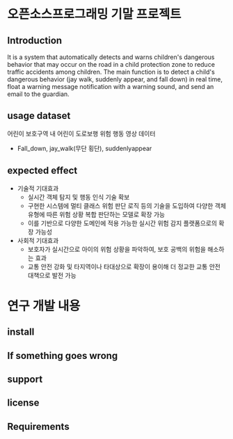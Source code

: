 # 오픈소스프로그래밍 기말 프로젝트

## Introduction
  It is a system that automatically detects and warns children's dangerous behavior that may occur on the road in a child protection zone to    reduce traffic accidents among children.
  The main function is to detect a child's dangerous behavior (jay walk, suddenly appear, and fall down) in real time, float a warning          message notification with a warning sound, and send an email to the guardian.

## 
## usage dataset
  어린이 보호구역 내 어린이 도로보행 위험 행동 영상 데이터
  - Fall_down, jay_walk(무단 횡단), suddenlyappear

## expected effect
- 기술적 기대효과
  - 실시간 객체 탐지 및 행동 인식 기술 확보
  - 구현한 시스템에 멀티 클래스 위험 판단 로직 등의 기술을 도입하여 다양한 객체 유형에 따른 위험 상황 복합 판단하는 모델로 확장 가능
  - 이를 기반으로 다양한 도메인에 적용 가능한 실시간 위험 감지 플랫폼으로의 확장 가능성
- 사회적 기대효과
  - 보호자가 실시간으로 아이의 위험 상황을 파악하여, 보호 공백의 위험을 해소하는 효과
  - 교통 안전 강화 및 타지역이나 타대상으로 확장이 용이해 더 정교한 교통 안전 대책으로 발전 가능

# 연구 개발 내용

## install

## If something goes wrong

## support

## license

## Requirements





